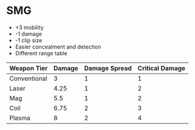 # SMG

* +3 mobility
* -1 damage
* -1 clip size
* Easier concealment and detection
* Different range table

| Weapon Tier   | Damage  | Damage Spread | Critical Damage |
| ------------- | ------- | ------------- | --------------- |
| Conventional  | 3       | 1             | 1               |
| Laser         | 4.25    | 1             | 2               |
| Mag           | 5.5     | 1             | 2               |
| Coil          | 6.75    | 2             | 3               |
| Plasma        | 8       | 2             | 4               |
